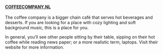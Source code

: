 #### [COFFEECOMPANY.NL](http://COFFEECOMPANY.NL)

The coffee company is a bigger chain café that serves hot beverages and desserts. If you are looking for a place with cozy lighting and soft background music, this is a place for you.

In general, you’ll see other people sitting by their table, sipping on their hot coffee while reading news paper; or a more realistic term, laptops. Visit their website for more information.